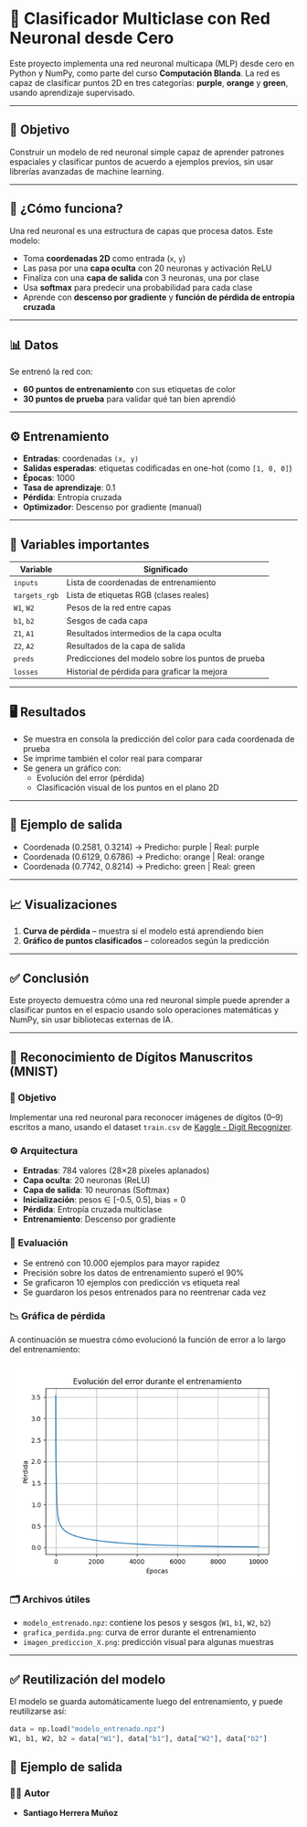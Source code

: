 # 🧠 Clasificador Multiclase con Red Neuronal desde Cero

Este proyecto implementa una red neuronal multicapa (MLP) desde cero en Python y NumPy, como parte del curso **Computación Blanda**. La red es capaz de clasificar puntos 2D en tres categorías: **purple**, **orange** y **green**, usando aprendizaje supervisado.

---

## 🎯 Objetivo

Construir un modelo de red neuronal simple capaz de aprender patrones espaciales y clasificar puntos de acuerdo a ejemplos previos, sin usar librerías avanzadas de machine learning.

---

## 🧩 ¿Cómo funciona?

Una red neuronal es una estructura de capas que procesa datos. Este modelo:

- Toma **coordenadas 2D** como entrada (`x`, `y`)
- Las pasa por una **capa oculta** con 20 neuronas y activación ReLU
- Finaliza con una **capa de salida** con 3 neuronas, una por clase
- Usa **softmax** para predecir una probabilidad para cada clase
- Aprende con **descenso por gradiente** y **función de pérdida de entropía cruzada**

---

## 📊 Datos

Se entrenó la red con:

- **60 puntos de entrenamiento** con sus etiquetas de color
- **30 puntos de prueba** para validar qué tan bien aprendió

---

## ⚙️ Entrenamiento

- **Entradas**: coordenadas `(x, y)`
- **Salidas esperadas**: etiquetas codificadas en one-hot (como `[1, 0, 0]`)
- **Épocas**: 1000
- **Tasa de aprendizaje**: 0.1
- **Pérdida**: Entropía cruzada
- **Optimizador**: Descenso por gradiente (manual)

---

## 🧠 Variables importantes

| Variable | Significado |
|----------|-------------|
| `inputs` | Lista de coordenadas de entrenamiento |
| `targets_rgb` | Lista de etiquetas RGB (clases reales) |
| `W1`, `W2` | Pesos de la red entre capas |
| `b1`, `b2` | Sesgos de cada capa |
| `Z1`, `A1` | Resultados intermedios de la capa oculta |
| `Z2`, `A2` | Resultados de la capa de salida |
| `preds` | Predicciones del modelo sobre los puntos de prueba |
| `losses` | Historial de pérdida para graficar la mejora |

---

## 🖥️ Resultados

- Se muestra en consola la predicción del color para cada coordenada de prueba
- Se imprime también el color real para comparar
- Se genera un gráfico con:
  - Evolución del error (pérdida)
  - Clasificación visual de los puntos en el plano 2D

---

## 📌 Ejemplo de salida

- Coordenada (0.2581, 0.3214) → Predicho: purple | Real: purple
- Coordenada (0.6129, 0.6786) → Predicho: orange | Real: orange
- Coordenada (0.7742, 0.8214) → Predicho: green | Real: green


---

## 📈 Visualizaciones

1. **Curva de pérdida** – muestra si el modelo está aprendiendo bien
2. **Gráfico de puntos clasificados** – coloreados según la predicción

---

## ✅ Conclusión

Este proyecto demuestra cómo una red neuronal simple puede aprender a clasificar puntos en el espacio usando solo operaciones matemáticas y NumPy, sin usar bibliotecas externas de IA.

---


## 🧠 Reconocimiento de Dígitos Manuscritos (MNIST)

### 🎯 Objetivo

Implementar una red neuronal para reconocer imágenes de dígitos (0–9) escritos a mano, usando el dataset `train.csv` de [Kaggle - Digit Recognizer](https://www.kaggle.com/competitions/digit-recognizer).

### ⚙️ Arquitectura

- **Entradas**: 784 valores (28×28 píxeles aplanados)
- **Capa oculta**: 20 neuronas (ReLU)
- **Capa de salida**: 10 neuronas (Softmax)
- **Inicialización**: pesos ∈ [-0.5, 0.5], bias = 0
- **Pérdida**: Entropía cruzada multiclase
- **Entrenamiento**: Descenso por gradiente

### 🧪 Evaluación

- Se entrenó con 10.000 ejemplos para mayor rapidez
- Precisión sobre los datos de entrenamiento superó el 90%
- Se graficaron 10 ejemplos con predicción vs etiqueta real
- Se guardaron los pesos entrenados para no reentrenar cada vez

### 📉 Gráfica de pérdida

A continuación se muestra cómo evolucionó la función de error a lo largo del entrenamiento:

![Gráfica de pérdida](grafica_perdida.png)


### 🗂️ Archivos útiles

- `modelo_entrenado.npz`: contiene los pesos y sesgos (`W1`, `b1`, `W2`, `b2`)
- `grafica_perdida.png`: curva de error durante el entrenamiento
- `imagen_prediccion_X.png`: predicción visual para algunas muestras

---

## ✅ Reutilización del modelo

El modelo se guarda automáticamente luego del entrenamiento, y puede reutilizarse así:

```python
data = np.load("modelo_entrenado.npz")
W1, b1, W2, b2 = data["W1"], data["b1"], data["W2"], data["b2"]
```


## 📌 Ejemplo de salida


### 👨‍💻 Autor

- **Santiago Herrera Muñoz**